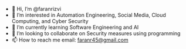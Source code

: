 - 👋 Hi, I’m @faranrizvi
- 👀 I’m interested in Automation Engineering, Social Media, Cloud Computing, and Cyber Security
- 🌱 I’m currently learning Software Engineering and AI
- 💞️ I’m looking to collaborate on Security measures using programming
- 📫 How to reach me email: faranr45@gmail.com

<!---
faranrizvi/faranrizvi is a ✨ special ✨ repository because its `README.md` (this file) appears on your GitHub profile.
You can click the Preview link to take a look at your changes.
--->
